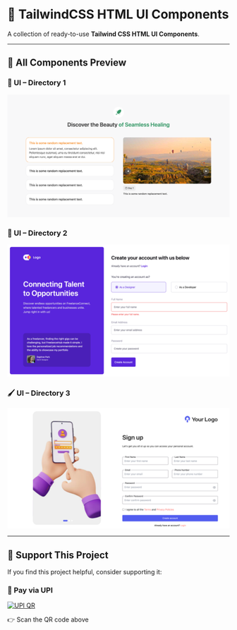 # 🌟 TailwindCSS HTML UI Components

A collection of ready-to-use **Tailwind CSS HTML UI Components**.

---

## 📸 All Components Preview

### 🧭 UI – Directory 1

[![Preview 1](./1/preview.png)](./1/)

### 🎨 UI – Directory 2

[![Preview 2](./2/images/screenshot.png)](./2/)

### 🖌️ UI – Directory 3

[![Preview 3](./3/images/register-preview.png)](./3/)

---

## 💖 Support This Project

If you find this project helpful, consider supporting it:

### 📱 Pay via UPI

<a href="upi://pay?pa=9646367199@cnrb&pn=Support%20TailwindCSS-HTML-UI&cu=INR">
  <img src="https://bhimadev.s3.ap-south-1.amazonaws.com/upi-qr.png?v=2" 
       alt="UPI QR" width="369" />
</a>

👉 Scan the QR code above
